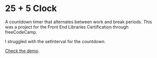 # 25 + 5 Clock
A countdown timer that alternates between work and break periods. This was a project for the Front End Libraries Certification through freeCodeCamp.

I struggled with the setInterval for the countdown.

[Check the demo](https://ssof1.csb.app/).
